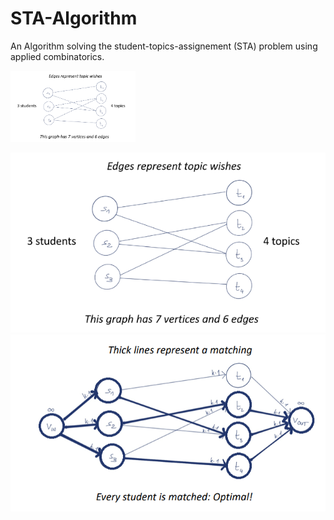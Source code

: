 # STA-Algorithm
An Algorithm solving the student-topics-assignement (STA) problem using applied combinatorics.

<img src="https://github.com/FrederikHeck/STA-Algorithm/blob/main/present/example_matching1.PNG" alt="An example graph" width="200"/>

![An example graph](https://github.com/FrederikHeck/STA-Algorithm/blob/main/present/example_matching1.PNG)
![An example matching](https://github.com/FrederikHeck/STA-Algorithm/blob/main/present/example_matching2.PNG)
